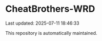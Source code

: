 # CheatBrothers-WRD

Last updated: 2025-07-11 18:46:33

This repository is automatically maintained.
